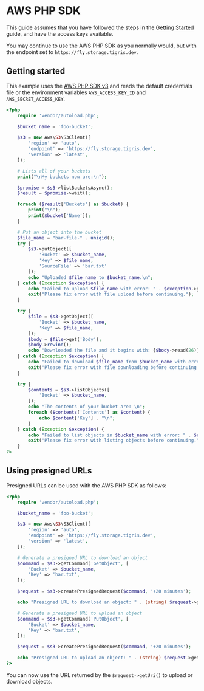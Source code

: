 # AWS PHP SDK

This guide assumes that you have followed the steps in the
[Getting Started](/docs/get-started/index.md) guide, and have the access keys
available.

You may continue to use the AWS PHP SDK as you normally would, but with the
endpoint set to `https://fly.storage.tigris.dev`.

## Getting started

This example uses the
[AWS PHP SDK v3](https://packagist.org/packages/aws/aws-sdk-php) and reads the
default credentials file or the environment variables `AWS_ACCESS_KEY_ID` and
`AWS_SECRET_ACCESS_KEY`.

```php
<?php
    require 'vendor/autoload.php';

    $bucket_name = 'foo-bucket';

    $s3 = new Aws\S3\S3Client([
        'region' => 'auto',
        'endpoint' => 'https://fly.storage.tigris.dev',
        'version' => 'latest',
    ]);

    # Lists all of your buckets
    print("\nMy buckets now are:\n");

    $promise = $s3->listBucketsAsync();
    $result = $promise->wait();

    foreach ($result['Buckets'] as $bucket) {
        print("\n");
        print($bucket['Name']);
    }

    # Put an object into the bucket
    $file_name = "bar-file-" . uniqid();
    try {
        $s3->putObject([
            'Bucket' => $bucket_name,
            'Key' => $file_name,
            'SourceFile' => 'bar.txt'
        ]);
        echo "Uploaded $file_name to $bucket_name.\n";
    } catch (Exception $exception) {
        echo "Failed to upload $file_name with error: " . $exception->getMessage();
        exit("Please fix error with file upload before continuing.");
    }

    try {
        $file = $s3->getObject([
            'Bucket' => $bucket_name,
            'Key' => $file_name,
        ]);
        $body = $file->get('Body');
        $body->rewind();
        echo "Downloaded the file and it begins with: {$body->read(26)}.\n";
    } catch (Exception $exception) {
        echo "Failed to download $file_name from $bucket_name with error: " . $exception->getMessage();
        exit("Please fix error with file downloading before continuing.");
    }

    try {
        $contents = $s3->listObjects([
            'Bucket' => $bucket_name,
        ]);
        echo "The contents of your bucket are: \n";
        foreach ($contents['Contents'] as $content) {
            echo $content['Key'] . "\n";
        }
    } catch (Exception $exception) {
        echo "Failed to list objects in $bucket_name with error: " . $exception->getMessage();
        exit("Please fix error with listing objects before continuing.");
    }
?>
```

## Using presigned URLs

Presigned URLs can be used with the AWS PHP SDK as follows:

```php
<?php
    require 'vendor/autoload.php';

    $bucket_name = 'foo-bucket';

    $s3 = new Aws\S3\S3Client([
        'region' => 'auto',
        'endpoint' => 'https://fly.storage.tigris.dev',
        'version' => 'latest',
    ]);

    # Generate a presigned URL to download an object
    $command = $s3->getCommand('GetObject', [
        'Bucket' => $bucket_name,
        'Key' => 'bar.txt',
    ]);

    $request = $s3->createPresignedRequest($command, '+20 minutes');

    echo "Presigned URL to download an object: " . (string) $request->getUri() . "\n";

    # Generate a presigned URL to upload an object
    $command = $s3->getCommand('PutObject', [
        'Bucket' => $bucket_name,
        'Key' => 'bar.txt',
    ]);

    $request = $s3->createPresignedRequest($command, '+20 minutes');

    echo "Presigned URL to upload an object: " . (string) $request->getUri() . "\n";
?>
```

You can now use the URL returned by the `$request->getUri()` to upload or
download objects.

